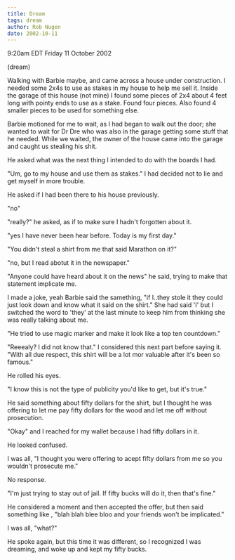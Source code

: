 ```yaml
---
title: Dream
tags: dream
author: Rob Nugen
date: 2002-10-11
---
```


<p class=date>9:20am EDT Friday 11 October 2002</p>

<p class=note>(dream)</p>

<p class=dream>Walking with Barbie maybe, and came across a house
under construction.  I needed some 2x4s to use as stakes in my house
to help me sell it.  Inside the garage of this house (not mine) I
found some pieces of 2x4 about 4 feet long with pointy ends to use as
a stake.  Found four pieces.  Also found 4 smaller pieces to be used
for something else.</p>

<p class=dream>Barbie motioned for me to wait, as I had began to walk
out the door; she wanted to wait for Dr Dre who was also in the garage
getting some stuff that he needed.  While we waited, the owner of the
house came into the garage and caught us stealing his shit.</p>

<p class=dream>He asked what was the next thing I intended to do with
the boards I had.</p>

<p class=dream>"Um, go to my house and use them as stakes."  I had
decided not to lie and get myself in more trouble.</p>

<p class=dream>He asked if I had been there to his house
previously.</p>

<p class=dream>"no"</p>

<p class=dream>"really?" he asked, as if to make sure I hadn't
forgotten about it.</p>

<p class=dream>"yes I have never been hear before.  Today is my first
day."</p>

<p class=dream>"You didn't steal a shirt from me that said Marathon on
it?"</p>

<p class=dream>"no, but I read abotut it in the newspaper."</p>

<p class=dream>"Anyone could have heard about it on the news" he
said, trying to make that statement implicate me.</p>

<p class=dream>I made a joke, yeah Barbie said the samething, "if
I..they stole it they could just look down and know what it said on
the shirt."  She had said 'I' but I switched the word to 'they' at the
last minute to keep him from thinking she was really talking about
me.</p>

<p class=dream>"He tried to use magic marker and make it look like a
top ten countdown."</p>

<p class=dream>"Reeealy?  I did not know that." I considered this next
part before saying it.  "With all due respect, this shirt will be a
lot mor valuable after it's been so famous."</p>

<p class=dream>He rolled his eyes.</p>

<p class=dream>"I know this is not the type of publicity you'd like to
get, but it's true."</p>

<p class=dream>He said something about fifty dollars for the shirt,
but I thought he was offering to let me pay fifty dollars for the wood
and let me off without prosecution.</p>

<p class=dream>"Okay" and I reached for my wallet because I had fifty
dollars in it.</p>

<p class=dream>He looked confused.</p>

<p class=dream>I was all, "I thought you were offering to
acept fifty dollars from me so you wouldn't prosecute me."</p>

<p class=dream>No response.</p>

<p class=dream>"I'm just trying to stay out of jail.  If fifty bucks
will do it, then that's fine."</p>

<p class=dream>He considered a moment and then accepted the offer, but
then said something like , "blah blah blee bloo and your friends won't
be implicated."</p>

<p class=dream>I was all, "what?"</p>

<p class=dream>He spoke again, but this time it was different, so I
recognized I was dreaming, and woke up and kept my fifty bucks.</p>
